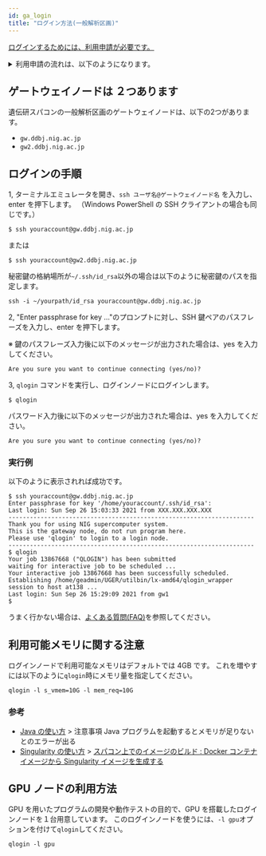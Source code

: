```yaml
---
id: ga_login
title: "ログイン方法(一般解析区画)"
---
```


[<u>ログインするためには、利用申請が必要です。</u>](/application/registration)

<details>
<summary>
利用申請の流れは、以下のようになります。</summary>

<p>

[<u>手順の詳細は、ここをクリックして「利用申請・変更」をご参照ください。</u>](/application/registration)


**1. [SSH公開鍵・秘密鍵の生成](/application/ssh_keys#1-%E5%85%AC%E9%96%8B%E9%8D%B5%E7%A7%98%E5%AF%86%E9%8D%B5%E3%81%AE%E7%94%9F%E6%88%90)**

**2. [申請登録](/application/registration#%E5%88%A9%E7%94%A8%E7%94%B3%E8%AB%8B)**

以下の情報を登録します。
 - 申請者情報
 - 所属機関の住所
 - 1．で生成したSSH公開鍵
 - 責任者情報

**3. 利用申請完了**

利用申請が完了すると、[<u>誓約書への署名を依頼するメールが届きますので、署名します。</u>](/application/signing_PDF)


署名が受理されると、郵送によりアカウント登録証がお手元に届き、ログインできるようになります。

ログイン方法は以下をご参照ください。

- [遺伝研スパコンへのログイン方法](/general_analysis_division/ga_login#%E3%83%AD%E3%82%B0%E3%82%A4%E3%83%B3%E3%81%AE%E6%89%8B%E9%A0%86)
- [申請登録フォームのマイページへのログイン方法](/application/registration#%E7%94%B3%E8%AB%8B%E5%86%85%E5%AE%B9%E3%81%AE%E5%A4%89%E6%9B%B4)

</p>
</details>


## ゲートウェイノードは ２つあります

遺伝研スパコンの一般解析区画のゲートウェイノードは、以下の2つがあります。

- `gw.ddbj.nig.ac.jp`
- `gw2.ddbj.nig.ac.jp`


## ログインの手順


1, ターミナルエミュレータを開き、`ssh ユーザ名@ゲートウェイノード名` を入力し、enter を押下します。
（Windows PowerShell の SSH クライアントの場合も同じです。）

```
$ ssh youraccount@gw.ddbj.nig.ac.jp
```

または

```
$ ssh youraccount@gw2.ddbj.nig.ac.jp
```

秘密鍵の格納場所が`~/.ssh/id_rsa`以外の場合は以下のように秘密鍵のパスを指定します。

```
ssh -i ~/yourpath/id_rsa youraccount@gw.ddbj.nig.ac.jp
```

2, "Enter passphrase for key ..."のプロンプトに対し、SSH 鍵ペアのパスフレーズを入力し、enter を押下します。

※ 鍵のパスフレーズ入力後に以下のメッセージが出力された場合は、yes を入力してください。
```
Are you sure you want to continue connecting (yes/no)?
```


3, `qlogin` コマンドを実行し、ログインノードにログインします。

```
$ qlogin
```

パスワード入力後に以下のメッセージが出力された場合は、yes を入力してください。
```
Are you sure you want to continue connecting (yes/no)?
```



### 実行例

以下のように表示されれば成功です。

```
$ ssh youraccount@gw.ddbj.nig.ac.jp
Enter passphrase for key '/home/youraccount/.ssh/id_rsa': 
Last login: Sun Sep 26 15:03:33 2021 from XXX.XXX.XXX.XXX
---------------------------------------------------------------------
Thank you for using NIG supercomputer system.
This is the gateway node, do not run program here.
Please use 'qlogin' to login to a login node.
---------------------------------------------------------------------
$ qlogin
Your job 13867668 ("QLOGIN") has been submitted
waiting for interactive job to be scheduled ...
Your interactive job 13867668 has been successfully scheduled.
Establishing /home/geadmin/UGER/utilbin/lx-amd64/qlogin_wrapper session to host at138 ...
Last login: Sun Sep 26 15:29:09 2021 from gw1
$ 
```

うまく行かない場合は、[よくある質問(FAQ)](/faq/faq_login_general)を参照してください。



## 利用可能メモリに関する注意


ログインノードで利用可能なメモリはデフォルトでは 4GB です。
これを増やすには以下のように`qlogin`時にメモリ量を指定してください。

```
qlogin -l s_vmem=10G -l mem_req=10G
```

### 参考

- [Java の使い方](/software/java) > 注意事項 Java プログラムを起動するとメモリが足りないとのエラーが出る
- [Singularity の使い方](/software/Apptainer/) > [スパコン上でのイメージのビルド : Docker コンテナイメージから Singularity イメージを生成する](/software/Apptainer/#スパコン上でのイメージのビルド--docker-コンテナイメージから-apptainer-sigularity-イメージを生成する)




## GPU ノードの利用方法


GPU を用いたプログラムの開発や動作テストの目的で、GPU を搭載したログインノードを１台用意しています。
このログインノードを使うには、`-l gpu`オプションを付けて`qlogin`してください。


```
qlogin -l gpu
```


